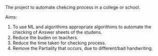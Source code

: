 The project to automate chekcing process in a college or school. 

Aims: 
1. To use ML and algorithims appropriate algorithims to automate the checking of Answer sheets of the studens.
2. Reduce the buden on teachers.
3. Reduce the time taken for checking process.
4. Remove the Partiality that occurs, due to different/bad handwriting. 
